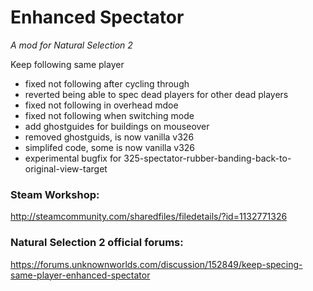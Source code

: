 # Enhanced Spectator
*A mod for Natural Selection 2*

Keep following same player

- fixed not following after cycling through
- reverted being able to spec dead players for other dead players
- fixed not following in overhead mdoe
- fixed not following when switching mode
- add ghostguides for buildings on mouseover
- removed ghostguids, is now vanilla v326
- simplifed code, some is now vanilla v326
- experimental bugfix for 325-spectator-rubber-banding-back-to-original-view-target

### Steam Workshop: 
http://steamcommunity.com/sharedfiles/filedetails/?id=1132771326

### Natural Selection 2 official forums:
https://forums.unknownworlds.com/discussion/152849/keep-specing-same-player-enhanced-spectator
